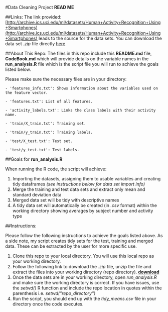#Data Cleaning Project **READ ME**

##Links:
The link provided: [http://archive.ics.uci.edu/ml/datasets/Human+Activity+Recognition+Using+Smartphones](http://archive.ics.uci.edu/ml/datasets/Human+Activity+Recognition+Using+Smartphones) leads to the source for the data sets. 
You can download the data set *.zip* file directly [here](https://d396qusza40orc.cloudfront.net/getdata%2Fprojectfiles%2FUCI%20HAR%20Dataset.zip)

##About This Repo:
The files in this repo include this **README.md** file, **CodeBook.md** which will provide details on the variable names in the **run_analysis.R** file which is the script file you will run to achieve the goals listed below.

Please make sure the necessary files are in your directory:
```
- 'features_info.txt': Shows information about the variables used on the feature vector.

- 'features.txt': List of all features.

- 'activity_labels.txt': Links the class labels with their activity name.

- 'train/X_train.txt': Training set.

- 'train/y_train.txt': Training labels.

- 'test/X_test.txt': Test set.

- 'test/y_test.txt': Test labels.
```

##Goals for **run_analysis.R**

When running the R code, the script will achieve:

1. Importing the datasets, assigning them to usable variables and creating tidy dataframes *(see instructions below for data set import info)*
2. Merge the training and test data sets and extract only mean and standard deviation data
3. Merged data set will be tidy with descriptive names
4. A tidy data set will automatically be created (in *.csv* format) within the working directory showing averages by subject number and activity type  

##Instructions:

Please follow the following instructions to achieve the goals listed above. As a side note, my script creates tidy sets for the test, training and merged data. These can be extracted by the user for more specific use.

1. Clone this repo to your local directory. You will use this local repo as your working directory. 
2. Follow the following link to download the *.zip* file, unzip the file and extract the files into your working directory (repo directory). [**download**](https://d396qusza40orc.cloudfront.net/getdata%2Fprojectfiles%2FUCI%20HAR%20Dataset.zip)
3. Once the data sets are in your working directory, open *run_analysis.R* and make sure the working directory is correct. If you have issues, use the *setwd()* R function and include the repo location in quotes within the parenthesis i.e. *setwd("repo_directory")*
4. Run the script, you should end up with the *tidy_means.csv* file in your directory once the code executes.

